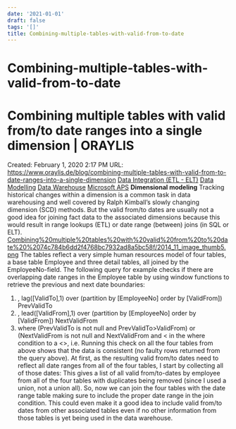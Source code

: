 ```yaml
---
date: '2021-01-01'
draft: false
tags: '[]'
title: Combining-multiple-tables-with-valid-from-to-date
---
```


# Combining-multiple-tables-with-valid-from-to-date

# Combining multiple tables with valid from/to date ranges into a single dimension | ORAYLIS
Created: February 1, 2020 2:17 PM
URL: https://www.oraylis.de/blog/combining-multiple-tables-with-valid-from-to-date-ranges-into-a-single-dimension
[Data Integration (ETL - ELT)](https://www.oraylis.de/bi-big-data-blog?tags=8) [Data Modelling](https://www.oraylis.de/bi-big-data-blog?tags=9) [Data Warehouse](https://www.oraylis.de/bi-big-data-blog?tags=4) [Microsoft APS](https://www.oraylis.de/bi-big-data-blog?tags=42)
**Dimensional modeling**
Tracking historical changes within a dimension is a common task in data warehousing and well covered by Ralph Kimball’s slowly changing dimension (SCD) methods.
But the valid from/to dates are usually not a good idea for joining fact data to the associated dimensions because this would result in range lookups (ETL) or date range (between) joins (in SQL or ELT).
[Combining%20multiple%20tables%20with%20valid%20from%20to%20date%20%2074c784b6dd2f4768bc7932ad8a5bc58f/2014_11_image_thumb5.png](Combining%20multiple%20tables%20with%20valid%20from%20to%20date%20%2074c784b6dd2f4768bc7932ad8a5bc58f/2014_11_image_thumb5.png)
The tables reflect a very simple human resources model of four tables, a base table Employee and three detail tables, all joined by the EmployeeNo-field.
The following query for example checks if there are overlapping date ranges in the Employee table by using window functions to retrieve the previous and next date boundaries:
1. , lag([ValidTo],1) over (partition by [EmployeeNo] order by [ValidFrom]) PrevValidTo
2. , lead([ValidFrom],1) over (partition by [EmployeeNo] order by [ValidFrom]) NextValidFrom
3. where (PrevValidTo is not null and PrevValidTo>ValidFrom) or (NextValidFrom is not null and NextValidFrom and < in the where condition to a <>, i.e.
Running this check on all the four tables from above shows that the data is consistent (no faulty rows returned from the query above).
At first, as the resulting valid from/to dates need to reflect all date ranges from all of the four tables, I start by collecting all of those dates:
This gives a list of all valid from/to-dates by employee from all of the four tables with duplicates being removed (since I used a union, not a union all).
So, now we can join the four tables with the date range table making sure to include the proper date range in the join condition.
This could even make it a good idea to include valid from/to dates from other associated tables even if no other information from those tables is yet being used in the data warehouse.
